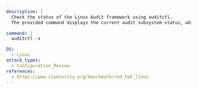 ```yaml
---
description: |
  Check the status of the Linux Audit framework using auditctl.
  The provided command displays the current audit subsystem status, which is important for monitoring, process hardening, and security assessment.

command: |
  auditctl -s

OS:
  - Linux
attack_types:
  - Configuration_Review
references:
  - https://www.cisecurity.org/benchmark/red_hat_linux
---
```

